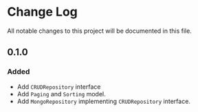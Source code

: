 # Change Log
All notable changes to this project will be documented in this file.

## 0.1.0

### Added

- Add `CRUDRepository` interface
- Add `Paging` and `Sorting` model.
- Add `MongoRepository` implementing `CRUDRepository` interface.
